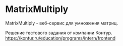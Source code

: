 # MatrixMultiply
MatrixMultiply - веб-сервис для умножения матриц.


Решение тестового задания от компании Контур.
https://kontur.ru/education/programs/intern/frontend
